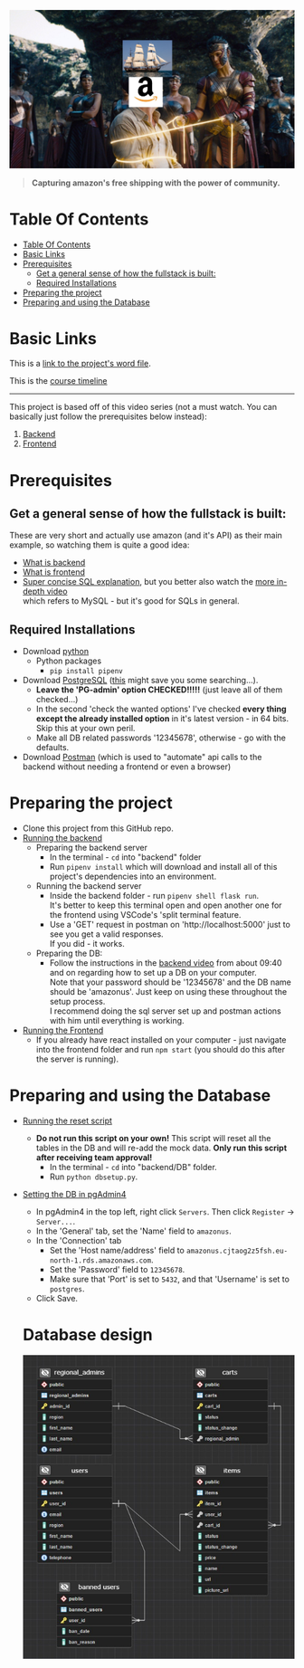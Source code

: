 ![Amazonus banner](resources/Amazonus.jpg "AmazonUs")
>**Capturing amazon's free shipping with the power of community.**


# Table Of Contents

- [Table Of Contents](#table-of-contents)
- [Basic Links](#basic-links)
- [Prerequisites](#prerequisites)
  - [Get a general sense of how the fullstack is built:](#get-a-general-sense-of-how-the-fullstack-is-built)
  - [Required Installations](#required-installations)
- [Preparing the project](#preparing-the-project)
- [Preparing and using the Database](#preparing-and-using-the-database)



# Basic Links

This is a [link to the project's word file](https://docs.google.com/document/d/1jmD3A_LeHQJUKwWg_DfLRRwrRqQm51C9XPU734alZHk/edit).

This is the [course timeline](https://docs.google.com/document/d/1WQdbG7vpldybgLMACT_5cnEMC5H_RsYiuoQoPQzpFsA/edit)

---
This project is based off of this video series (not a must watch. You can basically just follow the prerequisites below instead):
1. [Backend](https://www.youtube.com/watch?v=RcQwcyyCOmM)
2. [Frontend](https://www.youtube.com/watch?v=EAcD5ueqvHQ)



# Prerequisites

## Get a general sense of how the fullstack is built:
These are very short and actually use amazon (and it's API) as their main example, so watching them is quite a good idea:
+ [What is backend](https://www.youtube.com/watch?v=WG5ikvJ2TKA)
+ [What is frontend](https://www.youtube.com/watch?v=XBu54nfzxAQ)
+ [Super concise SQL explanation](https://www.youtube.com/watch?v=zsjvFFKOm3c), but you better also watch the [more in-depth video](https://www.youtube.com/watch?v=Cz3WcZLRaWc)<br/> which refers to MySQL - but it's good for SQLs in general.

## Required Installations
+ Download [python](https://www.python.org/downloads/)
  + Python packages
    + `pip install pipenv`
+ Download [PostgreSQL](https://www.postgresql.org/download/) ([this](https://www.enterprisedb.com/downloads/postgres-postgresql-downloads) might save you some searching...).
  + **Leave the 'PG-admin' option CHECKED!!!!!** (just leave all of them checked...)
  + In the second 'check the wanted options' I've checked **every thing except the already installed option** in it's latest version - in 64 bits.  Skip this at your own peril.
  + Make all DB related passwords '12345678', otherwise - go with the defaults.
+ Download [Postman](https://www.postman.com/downloads/) (which is used to "automate" api calls to the backend without needing a frontend or even a browser)

# Preparing the project
+ Clone this project from this GitHub repo.
+ <u>Running the backend</u>
  + Preparing the backend server
    + In the terminal - `cd` into "backend" folder
    + Run `pipenv install` which will download and install all of this project's dependencies into an environment.
  + Running the backend server
    + Inside the backend folder - run `pipenv shell flask run`.<br/>
      It's better to keep this terminal open and open another one for the frontend using VSCode's 'split terminal feature.
    + Use a 'GET' request in postman on 'http://localhost:5000' just to see you get a valid responses.<br/>
      If you did - it works.<br/>
  + Preparing the DB:
    + Follow the instructions in the [backend video](https://www.youtube.com/watch?v=RcQwcyyCOmM) from about 09:40 and on regarding how to set up a DB on your computer.<br/>
    Note that your password should be '12345678' and the DB name should be 'amazonus'.
    Just keep on using these throughout the setup process.<br/>
    I recommend doing the sql server set up and postman actions with him until everything is working.
+ <u>Running the Frontend</u>
  + If you already have react installed on your computer - just navigate into the frontend folder and run `npm start` (you should do this after the server is running).

# Preparing and using the Database
+ <u>Running the reset script</u>
  + <b>Do not run this script on your own!</b> This script will reset all the tables in the DB and will re-add the mock data. <b>Only run this script after receiving team approval!</b>
    + In the terminal - `cd` into "backend/DB" folder.
    + Run `python dbsetup.py`.
+ <u>Setting the DB in pgAdmin4</u>
  + In pgAdmin4 in the top left, right click `Servers`. Then click `Register` -> `Server...`.
  + In the 'General' tab, set the 'Name' field to `amazonus`.
  + In the 'Connection' tab
    + Set the 'Host name/address' field to `amazonus.cjtaog2z5fsh.eu-north-1.rds.amazonaws.com`.
    + Set the 'Password' field to `12345678`.
    + Make sure that 'Port' is set to `5432`, and that 'Username' is set to `postgres`.
  + Click Save.
   
  # Database design
  ![Amazonus banner](resources/ERD.jpg "AmazonUs")